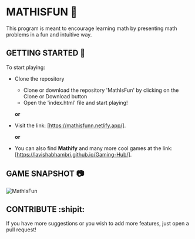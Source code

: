 # MATHISFUN :1234:
This program is meant to encourage learning math by presenting math problems in a fun and intuitive way.

## GETTING STARTED :pencil:
To start playing:
  - Clone the repository 
    - Clone or download the repository 'MathIsFun' by clicking on the Clone or Download button
    - Open the 'index.html' file and start playing!
    
    **or**

  - Visit the link: [https://mathisfunn.netlify.app/].
    
    **or**

- You can also find **Mathify** and many more cool games at the link: 
  [https://lavishabhambri.github.io/Gaming-Hub/].


## GAME SNAPSHOT :camera:
![MathIsFun](/images/MathIsFun.PNG)


## CONTRIBUTE :shipit:
If you have more suggestions or you wish to add more features, just open a pull request!

